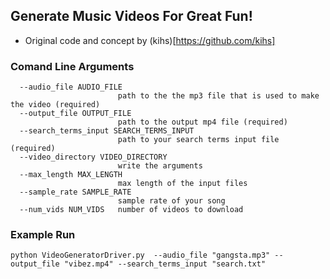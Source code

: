 ## Generate Music Videos For Great Fun!
* Original code and concept by (kihs)[https://github.com/kihs]

### Comand Line Arguments
```
  --audio_file AUDIO_FILE
                        path to the the mp3 file that is used to make the video (required)
  --output_file OUTPUT_FILE
                        path to the output mp4 file (required)
  --search_terms_input SEARCH_TERMS_INPUT
                        path to your search terms input file (required)
  --video_directory VIDEO_DIRECTORY
                        write the arguments
  --max_length MAX_LENGTH
                        max length of the input files
  --sample_rate SAMPLE_RATE
                        sample rate of your song
  --num_vids NUM_VIDS   number of videos to download
```

### Example Run 
```
python VideoGeneratorDriver.py  --audio_file "gangsta.mp3" --output_file "vibez.mp4" --search_terms_input "search.txt"
```

